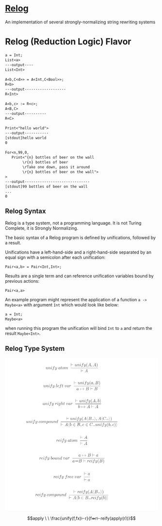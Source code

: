 # [Relog](https://github.com/andrew-johnson-4/InPlace/wiki)
An implementation of several strongly-normalizing string rewriting systems

# Relog (Reduction Logic) Flavor

```relog
a = Int;
List<a>
---output----
List<Int>

A<b,C<d>> = A<Int,C<Bool>>;
R<b>
---output-------------------
R<Int>

A<b,c> := R<c>;
A<B,C>
---output----------
R<C>

Print<"hello world">
---output-----------
[stdout]hello world
0

For<n,99,0,
   Print<"{n} bottles of beer on the wall
        \r{n} bottles of beer
        \rTake one down, pass it around
        \r{n} bottles of beer on the wall">
>
---output------------------------------
[stdout]99 bottles of beer on the wall
...
0
```

## Relog Syntax

Relog is a type system, not a programming language. It is not Turing Complete, it is Strongly Normalizing.

The basic syntax of a Relog program is defined by unifications, followed by a result.

Unifications have a left-hand-side and a right-hand-side separated by an equal sign with a semicolon after each unification:

```
Pair<a,b> = Pair<Int,Int>;
```

Results are a single term and can reference unification variables bound by previous actions:

```
Pair<a,a>
```

An example program might represent the application of a function `a -> Maybe<a>` with argument `Int` which would look like below:

```
a = Int;
Maybe<a>
```

when running this program the unification will bind `Int` to `a` and return the result `Maybe<Int>`.

## Relog Type System

![Reduction](https://github.com/andrew-johnson-4/InPlace/blob/main/unifyreify.png)

$$apply \ \ \frac{unify(f,fx)⊢r}{f⇻r⊢reify(apply(r))}$$
